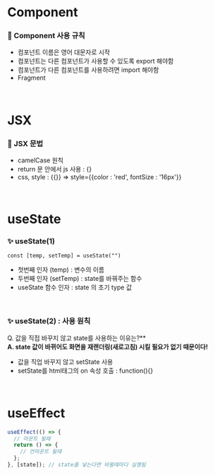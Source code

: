 # Component

### 📝 Component 사용 규칙

- 컴포넌트 이름은 영어 대문자로 시작
- 컴포넌트는 다른 컴포넌트가 사용할 수 있도록 export 해야함
- 컴포넌트가 다른 컴포넌트를 사용하려면 import 해야함
- Fragment

<br/>

# JSX

### 📝 JSX 문법

- camelCase 원칙
- return 문 안에서 js 사용 : {}
- css, style : {{}} => style={{color : 'red', fontSize : '16px'}}

<br/>

# useState

### ✨ useState(1)

`const [temp, setTemp] = useState("")`

- 첫번째 인자 (temp) : 변수의 이름
- 두번째 인자 (setTemp) : state를 바꿔주는 함수
- useState 함수 인자 : state 의 초기 type 값

<br/>

### ✨ useState(2) : 사용 원칙

Q. 값을 직접 바꾸지 않고 state를 사용하는 이유는?** <br/>
**A. state 값이 바뀌어도 화면을 재랜더링(새로고침) 시킬 필요가 없기 때문이다!**

- 값을 직업 바꾸지 않고 setState 사용
- setState를 html태그의 on 속성 호출 : function(){}

<br/>

# useEffect

```js
useEffect(() => {
  // 마운트 될때
  return () => {
    // 언마운트 될때
  };
}, [state]); // state를 넣는다면 바뀔때마다 실행됨
```

<br/>
<br/>
